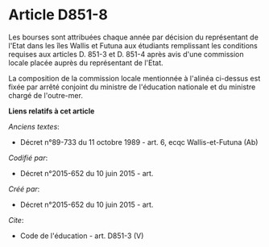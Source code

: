 # Article D851-8

Les bourses sont attribuées chaque année par décision du représentant de l'Etat dans les îles Wallis et Futuna aux étudiants
remplissant les conditions requises aux articles D. 851-3 et D. 851-4 après avis d'une commission locale placée auprès du
représentant de l'Etat. 

La composition de la commission locale mentionnée à l'alinéa ci-dessus est fixée par arrêté conjoint du ministre de
l'éducation nationale et du ministre chargé de l'outre-mer.

**Liens relatifs à cet article**

_Anciens textes_:

  - Décret n°89-733 du 11 octobre 1989 - art. 6, ecqc Wallis-et-Futuna (Ab)

_Codifié par_:

  - Décret n°2015-652 du 10 juin 2015 - art.

_Créé par_:

  - Décret n°2015-652 du 10 juin 2015 - art.

_Cite_:

  - Code de l'éducation - art. D851-3 (V)
